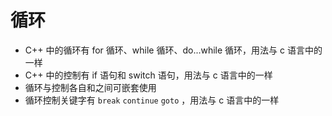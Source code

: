 # 循环

- C++ 中的循环有 for 循环、while 循环、do...while 循环，用法与 c 语言中的一样
- C++ 中的控制有 if 语句和 switch 语句，用法与 c 语言中的一样
- 循环与控制各自和之间可嵌套使用
- 循环控制关键字有 `break` `continue` `goto` ，用法与 c 语言中的一样
